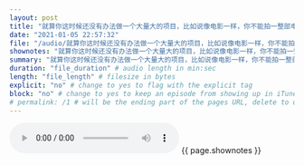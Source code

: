 ```yaml
---
layout: post
title: "就算你这时候还没有办法做一个大量大的项目，比如说像电影一样，你不能拍一整部电影，但是你可以完成几个场景的拍摄，几个set，这个完整的你是能做的，而且你熟悉这个场景里面的任何的这些工具，所以这个是比较基本要的。" # quotes allow forbidden characters like the colon
date: "2021-01-05 22:57:32"
file: "/audio/就算你这时候还没有办法做一个大量大的项目，比如说像电影一样，你不能拍一整部电影，但是你可以完成几个场景的拍摄，几个set，这个完整的你是能做的，而且你熟悉这个场景里面的任何的这些工具，所以这个是比较基本要的。.mp3"
shownotes: "就算你这时候还没有办法做一个大量大的项目，比如说像电影一样，你不能拍一整部电影，但是你可以完成几个场景的拍摄，几个set，这个完整的你是能做的，而且你熟悉这个场景里面的任何的这些工具，所以这个是比较基本要的。"
summary: "就算你这时候还没有办法做一个大量大的项目，比如说像电影一样，你不能拍一整部电影，但是你可以完成几个场景的拍摄，几个set，这个完整的你是能做的，而且你熟悉这个场景里面的任何的这些工具，所以这个是比较基本要的。"
duration: "file_duration" # audio length in min:sec
length: "file_length" # filesize in bytes
explicit: "no" # change to yes to flag with the explicit tag
block: "no" # change to yes to keep an episode from showing up in iTunes
# permalink: /1 # will be the ending part of the pages URL, delete to default to the title
---
```


<audio controls>
<source src="{{site.url}}{{site.baseurl}}{{ page.file }}" type="audio/x-mp3">
Your browser does not support the audio element.
</audio>
{{ page.shownotes }}
